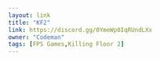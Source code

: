 ```yaml
---
layout: link
title: "KF2"
link: https://discord.gg/0YmeWp0IqRUndLXx
owner: "Codeman"
tags: [FPS Games,Killing Floor 2]
---
```

